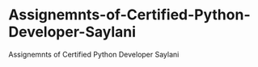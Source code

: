# Assignemnts-of-Certified-Python-Developer-Saylani
Assignemnts of Certified Python Developer Saylani
